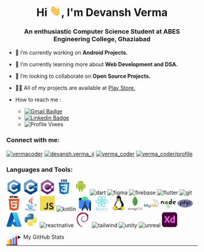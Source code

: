 <h1 align="center">Hi <img src="https://github.com/ABSphreak/ABSphreak/blob/master/gifs/Hi.gif" width="30">, I'm Devansh Verma</h1>
<h3 align="center">An enthusiastic Computer Science Student at ABES Engineering College, Ghaziabad</h3>

- 🔭 I’m currently working on **Android Projects.**

- 🌱 I’m currently learning more about **Web Development and DSA.**

- 👯 I’m looking to collaborate on **Open Source Projects.**

- 👨‍💻 All of my projects are available at [Play Store.](https://play.google.com/store/apps/dev?id=6675932817355152676)

- How to reach me :

  - [![Gmail Badge](https://img.shields.io/badge/-officialdevanshverma@gmail.com-c14438?style=plastic&logo=Gmail&logoColor=white&link=mailto:officialdevanshverma@gmail.com)](mailto:officialdevanshverma@gmail.com) &emsp;
  - [![Linkedin Badge](https://img.shields.io/badge/vermacoder-ffffff?&style=plastic&logo=Linkedin&logoColor=blue&link=https://www.linkedin.com/vermacoder)](https://www.linkedin.com/vermacoder)
  - ![Profile Viwes](https://komarev.com/ghpvc/?username=dvtechoff&label=Profile+Views&base=493)




<h3 align="left">Connect with me:</h3>
<p align="left">
<a href="https://linkedin.com/in/vermacoder" target="blank"><img align="center" src="https://raw.githubusercontent.com/rahuldkjain/github-profile-readme-generator/master/src/images/icons/Social/linked-in-alt.svg" alt="vermacoder" height="30" width="40" /></a>
<a href="https://instagram.com/devansh.verma_ji" target="blank"><img align="center" src="https://raw.githubusercontent.com/rahuldkjain/github-profile-readme-generator/master/src/images/icons/Social/instagram.svg" alt="devansh.verma_ji" height="30" width="40" /></a>
<a href="https://www.leetcode.com/verma_coder" target="blank"><img align="center" src="https://raw.githubusercontent.com/rahuldkjain/github-profile-readme-generator/master/src/images/icons/Social/leet-code.svg" alt="verma_coder" height="30" width="40" /></a>
<a href="https://auth.geeksforgeeks.org/user/verma_coder/profile" target="blank"><img align="center" src="https://raw.githubusercontent.com/rahuldkjain/github-profile-readme-generator/master/src/images/icons/Social/geeks-for-geeks.svg" alt="verma_coder/profile" height="30" width="40" /></a>
</p>

<h3 align="left">Languages and Tools:</h3>
<p align="left"> 
<img src="https://raw.githubusercontent.com/devicons/devicon/master/icons/c/c-original.svg" alt="c" width="40" height="40"/>
<img src="https://raw.githubusercontent.com/devicons/devicon/master/icons/cplusplus/cplusplus-original.svg" alt="cplusplus" width="40" height="40"/> <img src="https://raw.githubusercontent.com/devicons/devicon/master/icons/csharp/csharp-original.svg" alt="csharp" width="40" height="40"/>
<img src="https://raw.githubusercontent.com/devicons/devicon/master/icons/css3/css3-original-wordmark.svg" alt="css3" width="40" height="40"/>
<img src="https://raw.githubusercontent.com/devicons/devicon/master/icons/android/android-original-wordmark.svg" alt="android" width="40" height="40"/>
<img src="https://www.vectorlogo.zone/logos/dartlang/dartlang-icon.svg" alt="dart" width="40" height="40"/>
<img src="https://www.vectorlogo.zone/logos/figma/figma-icon.svg" alt="figma" width="40" height="40"/>
<img src="https://www.vectorlogo.zone/logos/firebase/firebase-icon.svg" alt="firebase" width="40" height="40"/>
<img src="https://www.vectorlogo.zone/logos/flutterio/flutterio-icon.svg" alt="flutter" width="40" height="40"/>
<img src="https://www.vectorlogo.zone/logos/git-scm/git-scm-icon.svg" alt="git" width="40" height="40"/>
<img src="https://raw.githubusercontent.com/devicons/devicon/master/icons/html5/html5-original-wordmark.svg" alt="html5" width="40" height="40"/>
<img src="https://raw.githubusercontent.com/devicons/devicon/master/icons/java/java-original.svg" alt="java" width="40" height="40"/>
<img src="https://raw.githubusercontent.com/devicons/devicon/master/icons/javascript/javascript-original.svg" alt="javascript" width="40" height="40"/> 
<img src="https://www.vectorlogo.zone/logos/kotlinlang/kotlinlang-icon.svg" alt="kotlin" width="40" height="40"/>
<img src="https://raw.githubusercontent.com/devicons/devicon/master/icons/androidstudio/androidstudio-original.svg" alt="android-studio" width="40" height="40"/>
<img src="https://raw.githubusercontent.com/devicons/devicon/master/icons/react/react-original-wordmark.svg" alt="react" width="40" height="40"/>
<img src="https://raw.githubusercontent.com/devicons/devicon/master/icons/linux/linux-original.svg" alt="linux" width="40" height="40"/>
<img src="https://raw.githubusercontent.com/devicons/devicon/master/icons/mongodb/mongodb-original-wordmark.svg" alt="mongodb" width="40" height="40"/>
<img src="https://raw.githubusercontent.com/devicons/devicon/master/icons/mysql/mysql-original-wordmark.svg" alt="mysql" width="40" height="40"/>
<img src="https://raw.githubusercontent.com/devicons/devicon/master/icons/nodejs/nodejs-original-wordmark.svg" alt="nodejs" width="40" height="40"/>
<img src="https://raw.githubusercontent.com/devicons/devicon/master/icons/php/php-original.svg" alt="php" width="40" height="40"/>
<img src="https://raw.githubusercontent.com/devicons/devicon/master/icons/azure/azure-original.svg" alt="azure" width="40" height="40"/>
<img src="https://raw.githubusercontent.com/devicons/devicon/master/icons/python/python-original.svg" alt="python" width="40" height="40"/>
<img src="https://reactnative.dev/img/header_logo.svg" alt="reactnative" width="40" height="40"/>
<img src="https://raw.githubusercontent.com/devicons/devicon/master/icons/debian/debian-original.svg" alt="debian" width="40" height="40"/>
<img src="https://www.vectorlogo.zone/logos/tailwindcss/tailwindcss-icon.svg" alt="tailwind" width="40" height="40"/>
<img src="https://www.vectorlogo.zone/logos/unity3d/unity3d-icon.svg" alt="unity" width="40" height="40"/>
<img src="https://raw.githubusercontent.com/kenangundogan/fontisto/036b7eca71aab1bef8e6a0518f7329f13ed62f6b/icons/svg/brand/unreal-engine.svg" alt="unreal" width="40" height="40"/>
<img src="https://raw.githubusercontent.com/devicons/devicon/master/icons/xd/xd-original.svg" alt="xd" width="40" height="40"/></p>

<details>
<summary>
    <img align="left" src="https://raw.githubusercontent.com/OPTIMUS-PRIME2001/OPTIMUS-PRIME2001/faf611405777dc6dd4f1a57fdd0b5d272ce842ea/workflows/increase.svg" alt="dvtechoffstats" wifth="40" height="30">My GitHub Stats
  </summary>  

<p align="center">&nbsp;<img align="center"  src="https://github-readme-stats.vercel.app/api?username=dvtechoff&theme=tokyonight&show_icons=true&hide_border=false&count_private=true&locale=en" alt="dvtechoff" /><br><br></p>
<p align="center">&nbsp; <img align="center" src="https://github-readme-streak-stats.herokuapp.com/?user=dvtechoff&theme=tokyonight&show_icons=true&hide_border=false&count_private=true" alt="dvtechoff" /><br><br></p>
<p align="center">&nbsp; <img align="center" src="https://github-readme-stats.vercel.app/api/top-langs?username=dvtechoff&theme=tokyonight&show_icons=true&hide_border=false&count_private=true&locale=en&layout=compact" alt="dvtechoff"  /></p>
 </details>
 <hr></hr>
